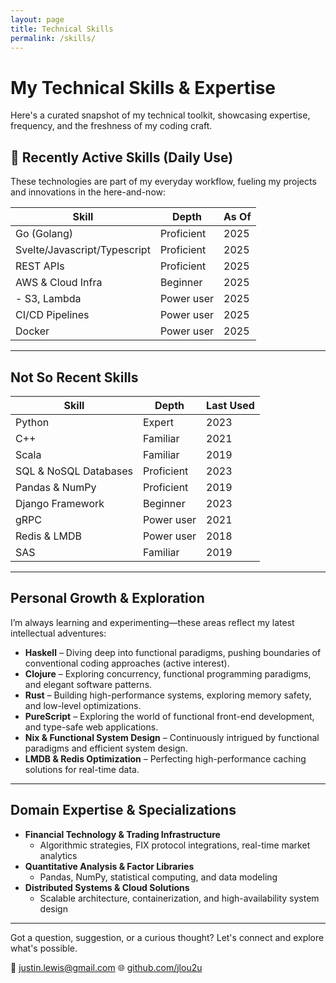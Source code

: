 ```yaml
---
layout: page
title: Technical Skills
permalink: /skills/
---
```


# My Technical Skills & Expertise

Here's a curated snapshot of my technical toolkit, showcasing expertise, frequency, and the freshness of my coding craft.

## 🚀 Recently Active Skills (Daily Use)

These technologies are part of my everyday workflow, fueling my projects and innovations in the here-and-now:

| Skill             | Depth        | As Of |
|-------------------|--------------|-------|
| Go (Golang)       | Proficient   | 2025  |
| Svelte/Javascript/Typescript| Proficient   | 2025  |
| REST APIs         | Proficient   | 2025  |
| AWS & Cloud Infra | Beginner     | 2025  |
| - S3, Lambda      | Power user   | 2025  |
| CI/CD Pipelines   | Power user   | 2025  |
| Docker            | Power user   | 2025  |

---

## Not So Recent Skills

| Skill             | Depth       | Last Used     |
|-------------------|-------------|---------------|
| Python            | Expert      | 2023          |
| C++               | Familiar    | 2021          |
| Scala             | Familiar    | 2019          |
| SQL & NoSQL Databases | Proficient | 2023       |
| Pandas & NumPy    | Proficient   | 2019         |
| Django Framework  | Beginner     | 2023         |
| gRPC              | Power user   | 2021         |
| Redis & LMDB      | Power user   | 2018         |
| SAS               | Familiar     | 2019         |

---

## Personal Growth & Exploration

I’m always learning and experimenting—these areas reflect my latest intellectual adventures:

- **Haskell** – Diving deep into functional paradigms, pushing boundaries of conventional coding approaches (active interest).
- **Clojure** – Exploring concurrency, functional programming paradigms, and elegant software patterns.
- **Rust** – Building high-performance systems, exploring memory safety, and low-level optimizations.
- **PureScript** – Exploring the world of functional front-end development, and type-safe web applications.
- **Nix & Functional System Design** – Continuously intrigued by functional paradigms and efficient system design.
- **LMDB & Redis Optimization** – Perfecting high-performance caching solutions for real-time data.

---

## Domain Expertise & Specializations

- **Financial Technology & Trading Infrastructure**
  - Algorithmic strategies, FIX protocol integrations, real-time market analytics
- **Quantitative Analysis & Factor Libraries**
  - Pandas, NumPy, statistical computing, and data modeling
- **Distributed Systems & Cloud Solutions**
  - Scalable architecture, containerization, and high-availability system design

---

Got a question, suggestion, or a curious thought? Let's connect and explore what's possible.

📧 [justin.lewis@gmail.com](mailto:justin.lewis@gmail.com)
🌐 [github.com/jlou2u](https://github.com/jlou2u)
